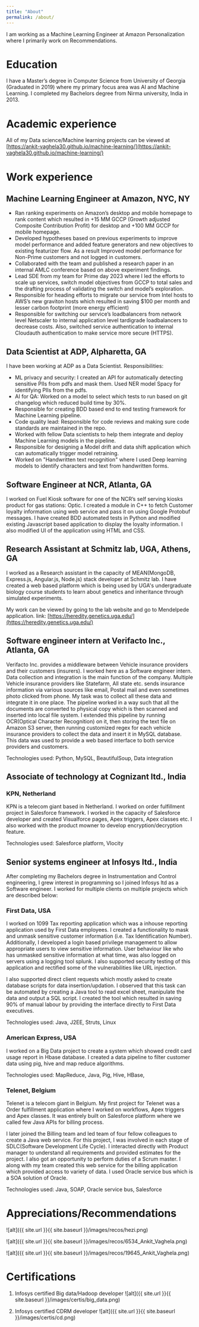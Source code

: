 ```yaml
---
title: "About"
permalink: /about/
---
```


I am working as a Machine Learning Engineer at Amazon Personalization where I primarily work on Recommendations.

# Education

I have a Master’s degree in Computer Science from University of Georgia (Graduated in 2019) where my primary focus area was AI and Machine Learning. I completed my Bachelors degree from Nirma university, India in 2013. 


# Academic experience

All of my Data science/Machine learning projects can be viewed at [https://ankit-vaghela30.github.io/machine-learning/](https://ankit-vaghela30.github.io/machine-learning/)

# Work experience

## Machine Learning Engineer at Amazon, NYC, NY

* Ran ranking experiments on Amazon’s desktop and mobile homepage to rank content which resulted in +15 MM GCCP (Growth adjusted Composite Contribution Profit) for desktop and +100 MM GCCP for mobile homepage.
* Developed hypotheses based on previous experiments to improve model performance and added feature generators and new objectives to existing featurizer flow. As a result Improved model performance for Non-Prime customers and not logged in customers.
* Collaborated with the team and published a research paper in an internal AMLC conference based on above experiment findings.
* Lead SDE from my team for Prime day 2023 where I led the efforts to scale up services, switch model objectives from GCCP to total sales and the drafting process of validating the switch and model’s exploration.
* Responsible for heading efforts to migrate our service from Intel hosts to AWS’s new graviton hosts which resulted in saving $100 per month and lesser carbon footprint (more energy efficient)
* Responsible for switching our service’s loadbalancers from network level Netscaler to internal application level tardigrade loadbalancers to decrease costs. Also, switched service authentication to internal Cloudauth authentication to make service more secure (HTTPS).


## Data Scientist at ADP, Alpharetta, GA

I have been working at ADP as a Data Scientist. 
Responsibilities:

* ML privacy and security: I created an API for automatically detecting sensitive PIIs from pdfs and mask them. Used NER model Spacy for identifying PIIs from the pdfs.
* AI for QA: Worked on a model to select which tests to run based on git changelog which reduced build time by 30%.
* Responsible for creating BDD based end to end testing framework for Machine Learning pipeline.
* Code quality lead: Responsible for code reviews and making sure code standards are maintained in the repo.
* Worked with fellow Data scientists to help them integrate and deploy Machine Learning models in the pipeline.
* Responsible for designing a Model drift and data shift application which can automatically trigger model retraining.
* Worked on "Handwritten text recognition" where I used Deep learning models to identify characters and text from handwritten forms.


## Software Engineer at NCR, Atlanta, GA

I worked on Fuel Kiosk software for one of the NCR’s self serving kiosks product for gas stations: Optic. I created a module in C++ to fetch Customer loyalty information using web service and pass it on using Google Protobuf messages. I have created BDD automated tests in Python and modified existing Javascript based application to display the loyalty information. I also modified UI of the application using HTML and CSS.


## Research Assistant at Schmitz lab, UGA, Athens, GA

I worked as a Research assistant in the capacity of MEAN(MongoDB, Express.js, Angular.js, Node.js) stack developer at Schmitz lab. I have created a web based platform which is being used by UGA's undergraduate biology course students to learn about genetics and inheritance through simulated experiments.

My work can be viewed by going to the lab website and go to Mendelpede application.
link: [https://heredity.genetics.uga.edu/](https://heredity.genetics.uga.edu/)

## Software engineer intern at Verifacto Inc., Atlanta, GA

Verifacto Inc. provides a middleware between Vehicle insurance providers and their customers (insurers). I worked here as a Software engineer intern. Data collection and integration is the main function of the company. Multiple Vehicle insurance providers like Statefarm, All state etc. sends insurance information via various sources like email, Postal mail and even sometimes photo clicked from phone. My task was to collect all these data and integrate it in one place. The pipeline worked in a way such that all the documents are converted to physical copy which is then scanned and inserted into local file system. I extended this pipeline by running OCR(Optical Character Recognition) on it, then storing the text file on Amazon S3 server, then running customized regex for each vehicle insurance providers to collect the data and insert it in MySQL database. This data was used to provide a web based interface to both service providers and customers. 

Technologies used: Python, MySQL, BeautifulSoup, Data integration

## Associate of technology at Cognizant ltd., India

### KPN, Netherland

KPN is a telecom giant based in Netherland. I worked on order fulfillment project in Salesforce framework. I worked in the capacity of Salesforce developer and created Visualforce pages, Apex triggers, Apex classes etc. I also worked with the product mowner to develop encryption/decryption feature.

Technologies used: Salesforce platform, Vlocity

## Senior systems engineer at Infosys ltd., India

After completing my Bachelors degree in Instrumentation and Control engineering, I grew interest in programming so I joined Infosys ltd as a Software engineer. I worked for multiple clients on multiple projects which are described below:

### First Data, USA

I worked on 1099 Tax reporting application which was a inhouse reporting application used by First Data employees. I created a functionality to mask and unmask sensitive customer information (i.e. Tax Identification Number). Additionally, I developed a login based privilege management to allow appropriate users to view sensitive information. User behaviour like who has unmasked sensitive information at what time, was also logged on servers using a logging tool splunk. I also supported security testing of this application and rectified some of the vulnerabilities like URL injection.

I also supported direct client requests which mostly asked to create database scripts for data insertion/updation. I observed that this task can be automated by creating a Java tool to read excel sheet, manipulate the data and output a SQL script. I created the tool which resulted in saving 90% of manual labour by providing the interface directly to First Data executives. 

Technologies used: Java, J2EE, Struts, Linux

### American Express, USA

I worked on a Big Data project to create a system which showed credit card usage report in Hbase database. I created a data pipeline to filter customer data using pig, hive and map reduce algorithms.

Technologies used: MapReduce, Java, Pig, Hive, HBase, 

### Telenet, Belgium

Telenet is a telecom giant in Belgium. My first project for Telenet was a Order fulfillment application where I worked on workflows, Apex triggers and Apex classes. It was entirely built on Salesforce platform where we called few Java APIs for billing process.

I later joined the Billing team and led team of four fellow colleagues to create a Java web service. For this project, I was involved in each stage of SDLC(Software Development Life Cycle). I interacted directly with Product manager to understand all requirements and provided estimates for the project. I also got an opportunity to perform duties of a Scrum master. I along with my team created this web service for the billing application which provided access to variety of data. I used Oracle service bus which is a SOA solution of Oracle.

Technologies used: Java, SOAP, Oracle service bus, Salesforce

# Appreciations/Recommendations

![alt]({{ site.url }}{{ site.baseurl }}/images/recos/hezi.png)


![alt]({{ site.url }}{{ site.baseurl }}/images/recos/6534_Ankit_Vaghela.png)


![alt]({{ site.url }}{{ site.baseurl }}/images/recos/19645_Ankit_Vaghela.png)

# Certifications


1. Infosys certified Big data/Hadoop developer
![alt]({{ site.url }}{{ site.baseurl }}/images/certis/big_data.png)


2. Infosys certified CDRM developer
![alt]({{ site.url }}{{ site.baseurl }}/images/certis/cd.png)
